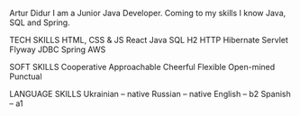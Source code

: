Artur Didur
I am a Junior Java Developer. Coming to my skills I know Java, SQL
and Spring.

TECH SKILLS
HTML, CSS & JS
React
Java
SQL
H2
HTTP
Hibernate
Servlet
Flyway
JDBC
Spring
AWS

SOFT SKILLS
Cooperative
Approachable
Cheerful
Flexible
Open-mined
Punctual

LANGUAGE SKILLS
Ukrainian – native
Russian – native
English – b2
Spanish – a1